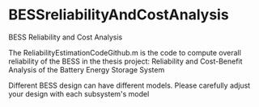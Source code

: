 # BESSreliabilityAndCostAnalysis
BESS Reliability and Cost Analysis

The ReliabilityEstimationCodeGithub.m is the code to compute overall reliability of the BESS in the thesis project: Reliability and Cost-Benefit Analysis of the Battery Energy Storage System

Different BESS design can have different models. Please carefully adjust your design with each subsystem's model
